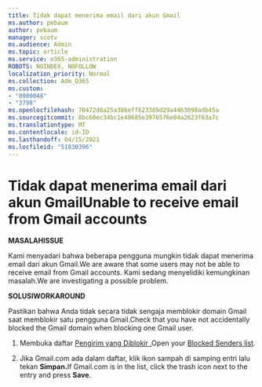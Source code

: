 ```yaml
---
title: Tidak dapat menerima email dari akun Gmail
ms.author: pebaum
author: pebaum
manager: scotv
ms.audience: Admin
ms.topic: article
ms.service: o365-administration
ROBOTS: NOINDEX, NOFOLLOW
localization_priority: Normal
ms.collection: Adm_O365
ms.custom:
- "8000048"
- "3798"
ms.openlocfilehash: 70472d6a25a386eff623389d29a4463098adb45a
ms.sourcegitcommit: 8bc60ec34bc1e40685e3976576e04a2623f63a7c
ms.translationtype: MT
ms.contentlocale: id-ID
ms.lasthandoff: 04/15/2021
ms.locfileid: "51830396"
---
```

# <a name="unable-to-receive-email-from-gmail-accounts"></a><span data-ttu-id="05a90-102">Tidak dapat menerima email dari akun Gmail</span><span class="sxs-lookup"><span data-stu-id="05a90-102">Unable to receive email from Gmail accounts</span></span>

<span data-ttu-id="05a90-103">**MASALAH**</span><span class="sxs-lookup"><span data-stu-id="05a90-103">**ISSUE**</span></span>

<span data-ttu-id="05a90-104">Kami menyadari bahwa beberapa pengguna mungkin tidak dapat menerima email dari akun Gmail.</span><span class="sxs-lookup"><span data-stu-id="05a90-104">We are aware that some users may not be able to receive email from Gmail accounts.</span></span> <span data-ttu-id="05a90-105">Kami sedang menyelidiki kemungkinan masalah.</span><span class="sxs-lookup"><span data-stu-id="05a90-105">We are investigating a possible problem.</span></span>

<span data-ttu-id="05a90-106">**SOLUSI**</span><span class="sxs-lookup"><span data-stu-id="05a90-106">**WORKAROUND**</span></span>

<span data-ttu-id="05a90-107">Pastikan bahwa Anda tidak secara tidak sengaja memblokir domain Gmail saat memblokir satu pengguna Gmail.</span><span class="sxs-lookup"><span data-stu-id="05a90-107">Check that you have not accidentally blocked the Gmail domain when blocking one Gmail user.</span></span>

1. <span data-ttu-id="05a90-108">Membuka daftar [Pengirim yang Diblokir .](https://go.microsoft.com/fwlink/?linkid=2121010)</span><span class="sxs-lookup"><span data-stu-id="05a90-108">Open your [Blocked Senders list](https://go.microsoft.com/fwlink/?linkid=2121010).</span></span>

2. <span data-ttu-id="05a90-109">Jika Gmail.com ada dalam daftar, klik ikon sampah di samping entri lalu tekan **Simpan.**</span><span class="sxs-lookup"><span data-stu-id="05a90-109">If Gmail.com is in the list, click the trash icon next to the entry and press **Save**.</span></span>
